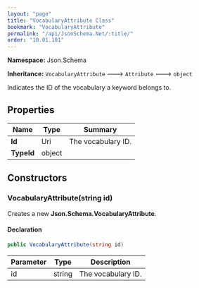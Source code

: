 ```yaml
---
layout: "page"
title: "VocabularyAttribute Class"
bookmark: "VocabularyAttribute"
permalink: "/api/JsonSchema.Net/:title/"
order: "10.01.181"
---
```

**Namespace:** Json.Schema

**Inheritance:**
`VocabularyAttribute`
 🡒 
`Attribute`
 🡒 
`object`

Indicates the ID of the vocabulary a keyword belongs to.

## Properties

| Name | Type | Summary |
|---|---|---|
| **Id** | Uri | The vocabulary ID. |
| **TypeId** | object |  |

## Constructors

### VocabularyAttribute(string id)

Creates a new **Json.Schema.VocabularyAttribute**.

#### Declaration

```c#
public VocabularyAttribute(string id)
```

| Parameter | Type | Description |
|---|---|---|
| id | string | The vocabulary ID. |


